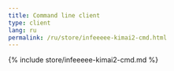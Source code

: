 ```yaml
---
title: Command line client
type: client
lang: ru
permalink: /ru/store/infeeeee-kimai2-cmd.html
---
```


{% include store/infeeeee-kimai2-cmd.md %}
